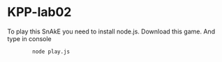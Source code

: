 # KPP-lab02
To play this SnAkE you need to install node.js. Download this game. And type in console 
            
            node play.js
